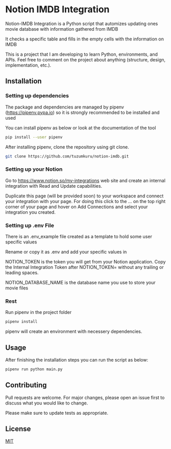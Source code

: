 # Notion IMDB Integration

Notion-IMDB Integration is a Python script that automizes updating ones movie database with information gathered from IMDB

It checks a specific table and fills in the empty cells with the information on IMDB

This is a project that I am developing to learn Python, environments, and APIs. Feel free to comment on the project about anything (structure, design, implementation, etc.). 

## Installation

### Setting up dependencies
The package and dependencies are managed by pipenv (https://pipenv.pypa.io) so it is strongly recommended to be installed and used

You can install pipenv as below or look at the documentation of the tool

```bash
pip install --user pipenv
```

After installing pipenv, clone the repository using git clone.

```bash
git clone https://github.com/tuzumkuru/notion-imdb.git
```

### Setting up your Notion
Go to https://www.notion.so/my-integrations web site and create an internal integration with Read and Update capabilities.

Duplicate this page (will be provided soon) to your workspace and connect your integration with your page.
For doing this click to the ... on the top right corner of your page and hover on Add Connections and select your integration you created. 


### Setting up .env File

There is an .env_example file created as a template to hold some user specific values

Rename or copy it as .env and add your specific values in

NOTION_TOKEN is the token you will get from your Notion application. Copy the Internal Integration Token after NOTION_TOKEN= without any trailing or leading spaces.

NOTION_DATABASE_NAME is the database name you use to store your movie files

### Rest

Run pipenv in the project folder

```bash
pipenv install
```

pipenv will create an environment with necessery dependencies.

## Usage
After finishing the installation steps you can run the script as below:

```bash
pipenv run python main.py
```

## Contributing

Pull requests are welcome. For major changes, please open an issue first
to discuss what you would like to change.

Please make sure to update tests as appropriate.

## License

[MIT](https://choosealicense.com/licenses/mit/)
